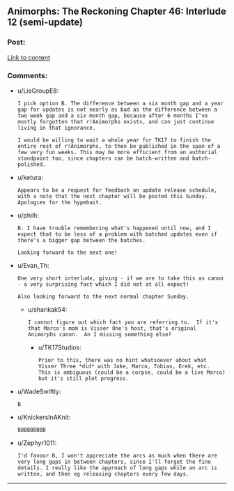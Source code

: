 ## Animorphs: The Reckoning Chapter 46: Interlude 12 (semi-update)

### Post:

[Link to content](https://www.fanfiction.net/s/11090259/46/r-Animorphs-The-Reckoning)

### Comments:

- u/LieGroupE8:
  ```
  I pick option B. The difference between a six month gap and a year gap for updates is not nearly as bad as the difference between a two week gap and a six month gap, because after 6 months I've mostly forgotten that r!Animorphs exists, and can just continue living in that ignorance.

  I would be willing to wait a whole year for TK17 to finish the entire rest of r!Animorphs, to then be published in the span of a few very fun weeks. This may be more efficient from an authorial standpoint too, since chapters can be batch-written and batch-polished.
  ```

- u/ketura:
  ```
  Appears to be a request for feedback on update release schedule, with a note that the next chapter will be posted this Sunday. Apologies for the hypebait.
  ```

- u/philh:
  ```
  B. I have trouble remembering what's happened until now, and I expect that to be less of a problem with batched updates even if there's a bigger gap between the batches.

  Looking forward to the next one!
  ```

- u/Evan_Th:
  ```
  One very short interlude, giving - if we are to take this as canon - a very surprising fact which I did not at all expect!

  Also looking forward to the next normal chapter Sunday.
  ```

  - u/sharikak54:
    ```
    I cannot figure out which fact you are referring to.  If it's that Marco's mom is Visser One's host, that's original Animorphs canon.  An I missing something else?
    ```

    - u/TK17Studios:
      ```
      Prior to this, there was no hint whatsoever about what Visser Three *did* with Jake, Marco, Tobias, Erek, etc.  This is ambiguous (could be a corpse, could be a live Marco) but it's still plot progress.
      ```

- u/WadeSwiftly:
  ```
  B
  ```

- u/KnickersInAKnit:
  ```
  BBBBBBBBB
  ```

- u/Zephyr1011:
  ```
  I'd favour B, I won't appreciate the arcs as much when there are very long gaps in between chapters, since I'll forget the fine details. I really like the approach of long gaps while an arc is written, and then eg releasing chapters every few days.
  ```

---

